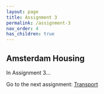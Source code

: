 ```yaml
---
layout: page
title: Assignment 3
permalink: /assignment-3
nav_order: 4
has_children: true
---
```


## Amsterdam Housing
In Assignment 3...

Go to the next assignment: [Transport]({{site.baseurl}}/assignment-4)
